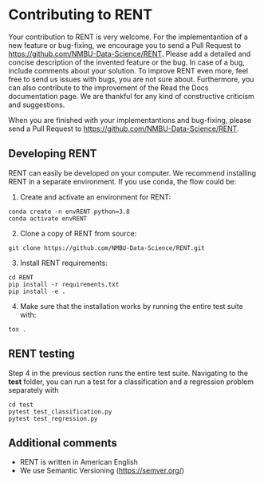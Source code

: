 # Contributing to RENT

Your contribution to RENT is very welcome. For the implementantion of a new feature or bug-fixing, we encourage you to send a Pull Request to https://github.com/NMBU-Data-Science/RENT. Please add a detailed and concise
description of the invented feature or the bug. In case of a bug, include comments about your solution. To improve RENT even more, feel free to send us issues with bugs, you are not sure about. 
Furthermore, you can also contribute to the improvement of the Read the Docs documentation page. We are thankful for any kind of constructive criticism and suggestions.

When you are finished with your implementantions and bug-fixing, please send a Pull Request to https://github.com/NMBU-Data-Science/RENT.

## Developing RENT
RENT can easily be developed on your computer. We recommend installing RENT in a separate environment. If you use conda, the flow could be:

1. Create and activate an environment for RENT:

```
conda create -n envRENT python=3.8
conda activate envRENT
```

2. Clone a copy of RENT from source:

```
git clone https://github.com/NMBU-Data-Science/RENT.git
```

3. Install RENT requirements:

```
cd RENT
pip install -r requirements.txt
pip install -e .
```

4. Make sure that the installation works by running the entire test suite with:

```
tox .
```

## RENT testing
Step 4 in the previous section runs the entire test suite. Navigating to the **test** folder, you can run a test for a classification and a regression problem separately with 

```
cd test
pytest test_classification.py
pytest test_regression.py
```

## Additional comments
* RENT is written in American English
* We use Semantic Versioning (https://semver.org/)

